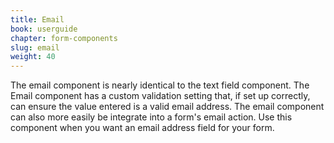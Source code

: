 ```yaml
---
title: Email
book: userguide
chapter: form-components
slug: email
weight: 40
---
```

The email component is nearly identical to the text field component. The Email component has a custom validation setting that, if set up correctly, can ensure the value entered is a valid email address. The email component can also more easily be integrate into a form's email action. Use this component when you want an email address field for your form.
